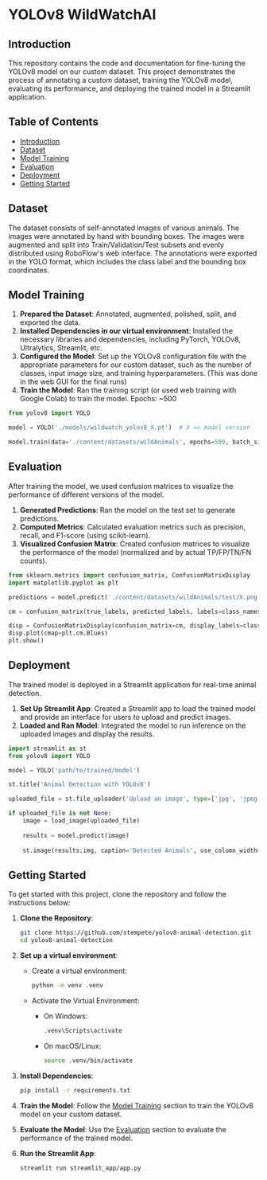 # YOLOv8 WildWatchAI

## Introduction

This repository contains the code and documentation for fine-tuning the YOLOv8 model on our custom dataset. This project demonstrates the process of annotating a custom dataset, training the YOLOv8 model, evaluating its performance, and deploying the trained model in a Streamlit application.

## Table of Contents

- [Introduction](#introduction)
- [Dataset](#dataset)
- [Model Training](#model-training)
- [Evaluation](#evaluation)
- [Deployment](#deployment)
- [Getting Started](#getting-started)

## Dataset

The dataset consists of self-annotated images of various animals. The images were annotated by hand with bounding boxes. The images were augmented and split into Train/Validation/Test subsets and evenly distributed using RoboFlow's web interface. The annotations were exported in the YOLO format, which includes the class label and the bounding box coordinates.

## Model Training

1. **Prepared the Dataset**: Annotated, augmented, polished, split, and exported the data.
2. **Installed Dependencies in our virtual environment**: Installed the necessary libraries and dependencies, including PyTorch, YOLOv8, Ultralytics, Streamlit, etc.
3. **Configured the Model**: Set up the YOLOv8 configuration file with the appropriate parameters for our custom dataset, such as the number of classes, input image size, and training hyperparameters. (This was done in the web GUI for the final runs)
4. **Train the Model**: Ran the training script (or used web training with Google Colab) to train the model. Epochs: ~500

```python
from yolov8 import YOLO

model = YOLO('./models/wildwatch_yolov8_X.pt')  # X => model version

model.train(data='./content/datasets/wildAnimals', epochs=500, batch_size=16, img_size=640)
```

## Evaluation

After training the model, we used confusion matrices to visualize the performance of different versions of the model.

1. **Generated Predictions**: Ran the model on the test set to generate predictions.
2. **Computed Metrics**: Calculated evaluation metrics such as precision, recall, and F1-score (using scikit-learn).
3. **Visualized Confusion Matrix**: Created confusion matrices to visualize the performance of the model (normalized and by actual TP/FP/TN/FN counts).

```python
from sklearn.metrics import confusion_matrix, ConfusionMatrixDisplay
import matplotlib.pyplot as plt

predictions = model.predict('./content/datasets/wildAnimals/test/X.png')

cm = confusion_matrix(true_labels, predicted_labels, labels=class_names)

disp = ConfusionMatrixDisplay(confusion_matrix=cm, display_labels=class_names)
disp.plot(cmap=plt.cm.Blues)
plt.show()
```

## Deployment

The trained model is deployed in a Streamlit application for real-time animal detection.

1. **Set Up Streamlit App**: Created a Streamlit app to load the trained model and provide an interface for users to upload and predict images.
2. **Loaded and Ran Model**: Integrated the model to run inference on the uploaded images and display the results.

```python
import streamlit as st
from yolov8 import YOLO

model = YOLO('path/to/trained/model')

st.title('Animal Detection with YOLOv8')

uploaded_file = st.file_uploader('Upload an image', type=['jpg', 'jpeg', 'png'])

if uploaded_file is not None:
    image = load_image(uploaded_file)
    
    results = model.predict(image)
    
    st.image(results.img, caption='Detected Animals', use_column_width=True)
```

## Getting Started

To get started with this project, clone the repository and follow the instructions below:

1. **Clone the Repository**:

    ```sh
    git clone https://github.com/stempete/yolov8-animal-detection.git
    cd yolov8-animal-detection
    ```

2. **Set up a virtual environment**:

    - Create a virtual environment:

        ```sh
        python -m venv .venv
        ```

    - Activate the Virtual Environment:

      - On Windows:

        ```sh
        .venv\Scripts\activate
        ```

      - On macOS/Linux:

        ```sh
        source .venv/bin/activate
        ```

3. **Install Dependencies**:

    ```sh
    pip install -r requirements.txt
    ```

4. **Train the Model**: Follow the [Model Training](#model-training) section to train the YOLOv8 model on your custom dataset.

5. **Evaluate the Model**: Use the [Evaluation](#evaluation) section to evaluate the performance of the trained model.

6. **Run the Streamlit App**:

    ```sh
    streamlit run streamlit_app/app.py
    ```
